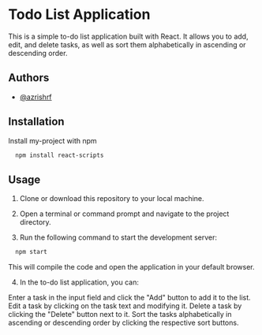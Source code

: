 # Todo List Application

This is a simple to-do list application built with React. It allows you to add, edit, and delete tasks, as well as sort them alphabetically in ascending or descending order.

## Authors

-   [@azrishrf](https://www.github.com/azrishrf)

## Installation

Install my-project with npm

```bash
  npm install react-scripts
```

## Usage

1. Clone or download this repository to your local machine.

2. Open a terminal or command prompt and navigate to the project directory.

3. Run the following command to start the development server:

```bash
  npm start
```

This will compile the code and open the application in your default browser.

4. In the to-do list application, you can:

Enter a task in the input field and click the "Add" button to add it to the list.
Edit a task by clicking on the task text and modifying it.
Delete a task by clicking the "Delete" button next to it.
Sort the tasks alphabetically in ascending or descending order by clicking the respective sort buttons.
